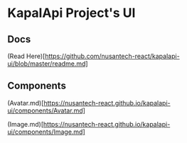 # KapalApi Project's UI

## Docs

(Read Here)[https://github.com/nusantech-react/kapalapi-ui/blob/master/readme.md]

## Components

(Avatar.md)[https://nusantech-react.github.io/kapalapi-ui/components/Avatar.md]

(Image.md)[https://nusantech-react.github.io/kapalapi-ui/components/Image.md]
